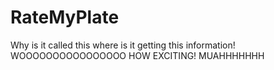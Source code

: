 # RateMyPlate 
Why is it called this where is it getting this information!
WOOOOOOOOOOOOOOOO HOW EXCITING!
MUAHHHHHHH